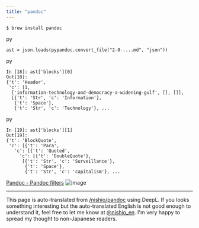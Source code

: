 ```yaml
---
title: "pandoc"
---
```


`$ brew install pandoc`

py

```
ast = json.loads(pypandoc.convert_file("2-0-....md", "json"))
```


py

```
In [18]: ast['blocks'][0]
Out[18]: 
{'t': 'Header',
 'c': [1,
  ['information-technology-and-democracy-a-widening-gulf', [], []],
  [{'t': 'Str', 'c': 'Information'},
   {'t': 'Space'},
   {'t': 'Str', 'c': 'Technology'}, ...
```


py

```
In [19]: ast['blocks'][1]
Out[19]: 
{'t': 'BlockQuote',
 'c': [{'t': 'Para',
   'c': [{'t': 'Quoted',
     'c': [{'t': 'DoubleQuote'},
      [{'t': 'Str', 'c': 'Surveillance'},
       {'t': 'Space'},
       {'t': 'Str', 'c': 'capitalism'}, ...
```


[Pandoc - Pandoc filters](https://pandoc.org/filters.html)
![image](https://gyazo.com/e26fb1a2df3aa918e541764034223da9/thumb/1000)


---
This page is auto-translated from [/nishio/pandoc](https://scrapbox.io/nishio/pandoc) using DeepL. If you looks something interesting but the auto-translated English is not good enough to understand it, feel free to let me know at [@nishio_en](https://twitter.com/nishio_en). I'm very happy to spread my thought to non-Japanese readers.
